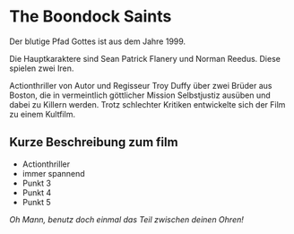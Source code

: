 # The Boondock Saints
Der blutige Pfad Gottes ist aus dem Jahre 1999. 

Die Hauptkaraktere sind Sean Patrick Flanery und Norman Reedus. Diese spielen zwei Iren.

Actionthriller von Autor und Regisseur Troy Duffy über zwei Brüder aus Boston, die in vermeintlich göttlicher Mission Selbstjustiz ausüben und dabei zu Killern werden. Trotz schlechter Kritiken entwickelte sich der Film zu einem Kultfilm.

## Kurze Beschreibung zum film
* Actionthriller
* immer spannend
* Punkt 3
* Punkt 4
* Punkt 5


*Oh Mann, benutz doch einmal das Teil zwischen deinen Ohren!*



